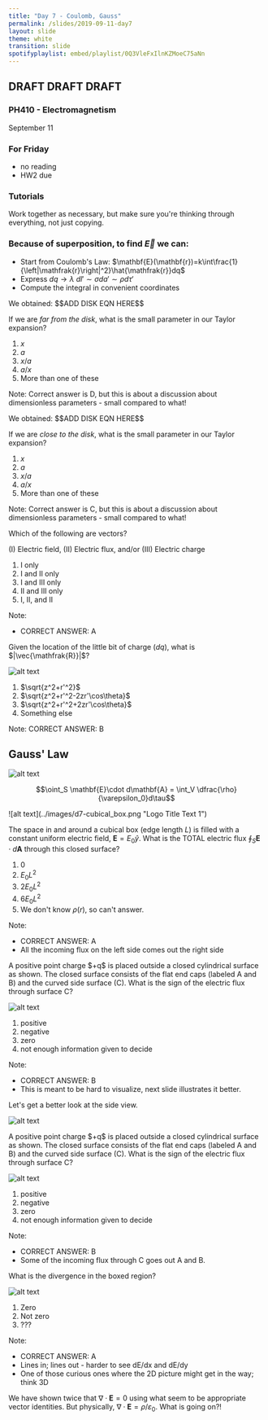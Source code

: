 ```yaml
---
title: "Day 7 - Coulomb, Gauss"
permalink: /slides/2019-09-11-day7
layout: slide
theme: white
transition: slide
spotifyplaylist: embed/playlist/0Q3VleFxIlnKZMoeC75aNn
---
```


<section data-markdown="">

# DRAFT DRAFT DRAFT
### PH410 - Electromagnetism

September 11
<!--this doesn't work... {% include spotifyplaylist.html id=page.spotifyplaylist %}-->
</section>


<section data-markdown="">

### For Friday
- no reading
- HW2 due
	
</section>

<section data-markdown>
	
### Tutorials

Work together as necessary, but make sure you're thinking through everything, not just copying.

</section>



<section data-markdown>
	
### Because of superposition, to find $\vec{E}$ we can:

- Start from Coulomb's Law: $\mathbf{E}(\mathbf{r})=k\int\frac{1}{\left|\mathfrak{r}\right|^2}\hat{\mathfrak{r}}dq$
- Express $dq \rightarrow \lambda~dl' \sim \sigma da' \sim \rho d\tau'$
- Compute the integral in convenient coordinates
</section>
<section data-markdown>
We obtained:
$$ADD DISK EQN HERE$$


If we are *far from the disk*, what is the small parameter in our Taylor expansion?

1. $x$
2. $a$
3. $x/a$
4. $a/x$
5. More than one of these

Note: Correct answer is D, but this is about a discussion about dimensionless parameters - small compared to what!
</section>
<section data-markdown>
We obtained:
$$ADD DISK EQN HERE$$


If we are *close to the disk*, what is the small parameter in our Taylor expansion?

1. $x$
2. $a$
3. $x/a$
4. $a/x$
5. More than one of these

Note: Correct answer is C, but this is about a discussion about dimensionless parameters - small compared to what!
</section>

<section data-markdown>

Which of the following are vectors?

(I) Electric field, (II) Electric flux, and/or (III) Electric charge

1. I only
2. I and II only
3. I and III only
4. II and III only
5. I, II, and II

Note:
* CORRECT ANSWER: A

</section>

<section data-markdown>

Given the location of the little bit of charge ($dq$), what is $|\vec{\mathfrak{R}}|$?

![alt text](../images/d7-sphereintegrate.png "Logo Title Text 1")


1. $\sqrt{z^2+r'^2}$
2. $\sqrt{z^2+r'^2-2zr'\cos\theta}$
3. $\sqrt{z^2+r'^2+2zr'\cos\theta}$
4. Something else

Note:
CORRECT ANSWER: B


</section>

<section data-markdown>

## Gauss' Law

![alt text](../images/d7-gauss_pt_charge.png "Logo Title Text 1")

$$\oint_S \mathbf{E}\cdot d\mathbf{A} = \int_V \dfrac{\rho}{\varepsilon_0}d\tau$$

</section>

<section data-markdown>
![alt text](../images/d7-cubical_box.png "Logo Title Text 1")

The space in and around a cubical box (edge length $L$) is filled with a constant uniform electric field, $\mathbf{E} = E_0 \hat{y}$. What is the TOTAL electric flux $\oint_S \mathbf{E} \cdot d\mathbf{A}$ through this closed surface?

1. 0
2. $E_0L^2$
3. $2E_0L^2$
4. $6E_0L^2$
5. We don't know $\rho(r)$, so can't answer.

Note:
* CORRECT ANSWER: A
* All the incoming flux on the left side comes out the right side

</section>

<section data-markdown>
A positive point charge $+q$ is placed outside a closed cylindrical surface as shown.  The closed surface consists of the flat end caps (labeled A and B) and the curved side surface (C). What is the sign of the electric flux through surface C?

![alt text](../images/d7-ABC_cylinder.png "Logo Title Text 1")

1. positive
2. negative
3. zero
4. not enough information given to decide

Note:
* CORRECT ANSWER: B
* This is meant to be hard to visualize, next slide illustrates it better.

</section>

<section data-markdown>

Let's get a better look at the side view.

![alt text](../images/d7-ABC_cylinder_side.png "Logo Title Text 1")


</section>

<section data-markdown>
A positive point charge $+q$ is placed outside a closed cylindrical surface as shown.  The closed surface consists of the flat end caps (labeled A and B) and the curved side surface (C). What is the sign of the electric flux through surface C?
	
![alt text](../images/d7-ABC_cylinder.png "Logo Title Text 1")

1. positive
2. negative
3. zero
4. not enough information given to decide

Note:
* CORRECT ANSWER: B
* Some of the incoming flux through C goes out A and B.

</section>


<section data-markdown>

What is the divergence in the boxed region?

![alt text](../images/d3-divredbox.png "Logo Title Text 1")

1. Zero
2. Not zero
3. ???

Note:
* CORRECT ANSWER: A
* Lines in; lines out - harder to see dE/dx and dE/dy
* One of those curious ones where the 2D picture might get in the way; think 3D

</section>

<section data-markdown>

We have shown twice that $\nabla \cdot \mathbf{E} = 0$ using what seem to be appropriate vector identities. But physically, $\nabla \cdot \mathbf{E} = \rho/ \varepsilon_0$. What is going on?!


</section>
